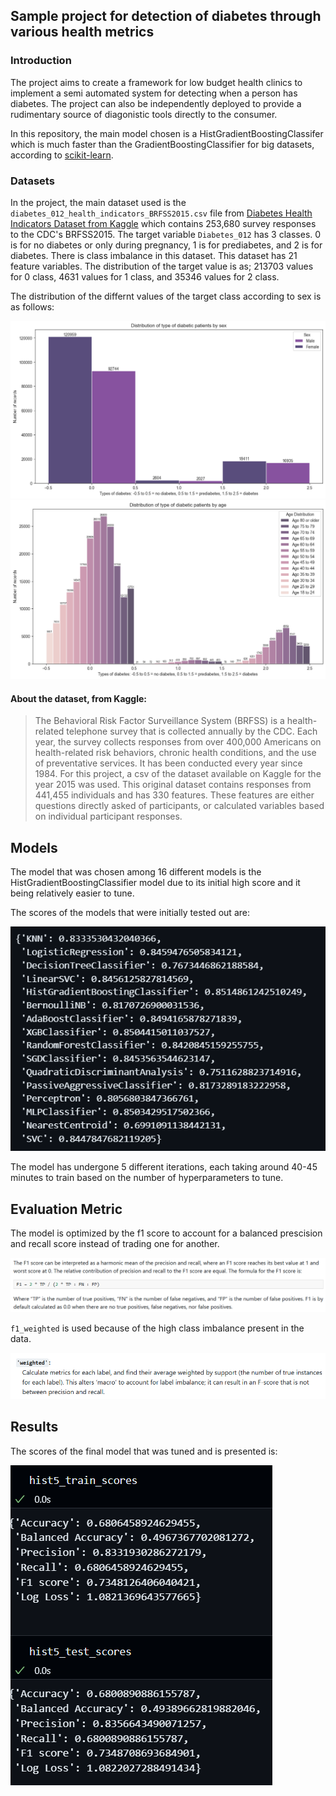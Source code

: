 ## Sample project for detection of diabetes through various health metrics

### Introduction
The project aims to create a framework for low budget health clinics to implement a semi automated system for detecting when a person has diabetes. The project can also be independently deployed to provide a rudimentary 
source of diagonistic tools directly to the consumer.

In this repository, the main model chosen is a HistGradientBoostingClassifer which is much faster than the GradientBoostingClassifier for big datasets, according to [scikit-learn](https://scikit-learn.org/stable/modules/generated/sklearn.ensemble.HistGradientBoostingClassifier.html).

### Datasets
In the project, the main dataset used is the `diabetes_012_health_indicators_BRFSS2015.csv` file from [Diabetes Health Indicators Dataset from Kaggle](https://www.kaggle.com/datasets/alexteboul/diabetes-health-indicators-dataset?rvi=1) 
which contains 253,680 survey responses to the CDC's BRFSS2015. The target variable `Diabetes_012` has 3 classes. 0 is for no diabetes or only during pregnancy, 1 is for prediabetes, and 2 is for diabetes. There is class imbalance in this dataset. This dataset has 21 feature variables. The distribution of the target value is as; 213703 values for 0 class, 4631 values for 1 class, and 35346 values for 2 class.

The distribution of the differnt values of the target class according to sex is as follows:

![](assets/sex_distribution.png)
![](assets/age_distribution.png)

#### About the dataset, from Kaggle:

> The Behavioral Risk Factor Surveillance System (BRFSS) is a health-related telephone survey that is collected annually by the CDC. Each year, the survey collects responses from over 400,000 Americans on health-related risk behaviors, chronic health conditions, and the use of preventative services. It has been conducted every year since 1984. For this project, a csv of the dataset available on Kaggle for the year 2015 was used. This original dataset contains responses from 441,455 individuals and has 330 features. These features are either questions directly asked of participants, or calculated variables based on individual participant responses.

## Models

The model that was chosen among 16 different models is the HistGradientBoostingClassifier model due to its initial high score and it being relatively easier to tune. 

The scores of the models that were initially tested out are:

![](assets/model_scores.png)

The model has undergone 5 different iterations, each taking around 40-45 minutes to train based on the number of hyperparameters to tune. 

## Evaluation Metric

The model is optimized by the f1 score to account for a balanced prescision and recall score instead of trading one for another. 

![](assets/f1_desc.png)

`f1_weighted` is used because of the high class imbalance present in the data. 

![](assets/f1_weight.png)

## Results

The scores of the final model that was tuned and is presented is:

![](assets/hist5_train_test_scores.png)
